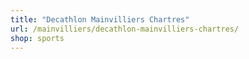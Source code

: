 ```yaml
---
title: "Decathlon Mainvilliers Chartres"
url: /mainvilliers/decathlon-mainvilliers-chartres/
shop: sports
---
```

